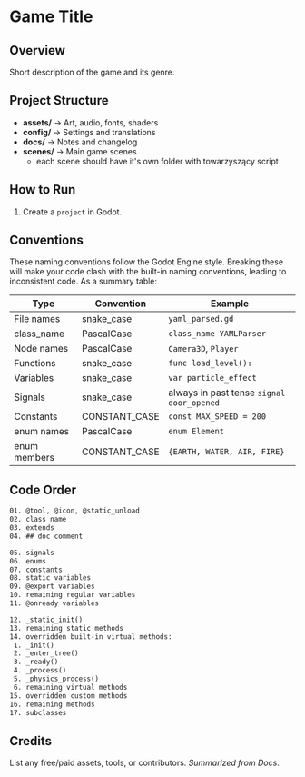 # Game Title

## Overview

Short description of the game and its genre.

## Project Structure

- **assets/** → Art, audio, fonts, shaders
- **config/** → Settings and translations
- **docs/** → Notes and changelog
- **scenes/** → Main game scenes
   - each scene should have it's own folder with towarzyszący script

## How to Run

1. Create a `project` in Godot.

## Conventions

These naming conventions follow the Godot Engine style. Breaking these will make your code clash with the built-in naming conventions, leading to inconsistent code. As a summary table:

| Type | Convention | Example |
| --- | --- | --- |
| File names | snake_case | `yaml_parsed.gd` |
| class_name | PascalCase | `class_name YAMLParser` |
| Node names | PascalCase | `Camera3D`, `Player` |
| Functions | snake_case | `func load_level():` |
| Variables | snake_case | `var particle_effect` |
| Signals | snake_case | always in past tense `signal door_opened` |
| Constants | CONSTANT_CASE | `const MAX_SPEED = 200` |
| enum names | PascalCase | `enum Element` |
| enum members | CONSTANT_CASE | `{EARTH, WATER, AIR, FIRE}` |

## Code Order

```html
01. @tool, @icon, @static_unload
02. class_name
03. extends
04. ## doc comment

05. signals
06. enums
07. constants
08. static variables
09. @export variables
10. remaining regular variables
11. @onready variables

12. _static_init()
13. remaining static methods
14. overridden built-in virtual methods:
 1. _init()
 2. _enter_tree()
 3. _ready()
 4. _process()
 5. _physics_process()
 6. remaining virtual methods
15. overridden custom methods
16. remaining methods
17. subclasses
```

## Credits

List any free/paid assets, tools, or contributors.
*Summarized from Docs*.
